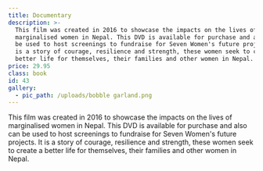 ```yaml
---
title: Documentary
description: >-
  This film was created in 2016 to showcase the impacts on the lives of
  marginalised women in Nepal. This DVD is available for purchase and also can
  be used to host screenings to fundraise for Seven Women's future projects. It
  is a story of courage, resilience and strength, these women seek to create a
  better life for themselves, their families and other women in Nepal.
price: 29.95
class: book
id: 43
gallery:
  - pic_path: /uploads/bobble garland.png
---
```



This film was created in 2016 to showcase the impacts on the lives of marginalised women in Nepal. This DVD is available for purchase and also can be used to host screenings to fundraise for Seven Women's future projects. It is a story of courage, resilience and strength, these women seek to create a better life for themselves, their families and other women in Nepal.
